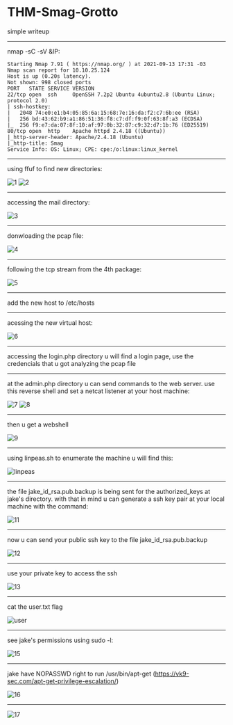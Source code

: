 # THM-Smag-Grotto

simple writeup

------------------------------------------------------

nmap -sC -sV &IP:

    Starting Nmap 7.91 ( https://nmap.org/ ) at 2021-09-13 17:31 -03
    Nmap scan report for 10.10.25.124
    Host is up (0.20s latency).
    Not shown: 998 closed ports
    PORT   STATE SERVICE VERSION
    22/tcp open  ssh     OpenSSH 7.2p2 Ubuntu 4ubuntu2.8 (Ubuntu Linux; protocol 2.0)
    | ssh-hostkey: 
    |   2048 74:e0:e1:b4:05:85:6a:15:68:7e:16:da:f2:c7:6b:ee (RSA)
    |   256 bd:43:62:b9:a1:86:51:36:f8:c7:df:f9:0f:63:8f:a3 (ECDSA)
    |_  256 f9:e7:da:07:8f:10:af:97:0b:32:87:c9:32:d7:1b:76 (ED25519)
    80/tcp open  http    Apache httpd 2.4.18 ((Ubuntu))
    |_http-server-header: Apache/2.4.18 (Ubuntu)
    |_http-title: Smag
    Service Info: OS: Linux; CPE: cpe:/o:linux:linux_kernel

------------------------------------------------------

using ffuf to find new directories:

![1](https://user-images.githubusercontent.com/67773431/133356472-bc48fef4-600a-4eeb-8d32-4f6f1ad0c4e1.png)
![2](https://user-images.githubusercontent.com/67773431/133356475-e9eaef4d-ffdd-4cbc-8ce5-6c135ceb00fa.png)

------------------------------------------------------

accessing the mail directory:

![3](https://user-images.githubusercontent.com/67773431/133356478-2c1b8a63-4755-43f2-ab9f-1c44d920519d.png)

------------------------------------------------------

donwloading the pcap file:

![4](https://user-images.githubusercontent.com/67773431/133356479-f635cbdd-dbf8-4899-b42e-63275a3fe8a3.png)

------------------------------------------------------

following the tcp stream from the 4th package:

![5](https://user-images.githubusercontent.com/67773431/133356480-050cfd0e-765c-4c5b-92e1-a8f017f53196.png)

------------------------------------------------------

add the new host to /etc/hosts

------------------------------------------------------

acessing the new virtual host:

![6](https://user-images.githubusercontent.com/67773431/133356481-13d4e734-bd4e-408e-931e-aa66ea9b00c9.png)

------------------------------------------------------

accessing the login.php directory u will find a login page, use the credencials that u got analyzing the pcap file

------------------------------------------------------

at the admin.php directory u can send commands to the web server. use this reverse shell and set a netcat listener at your 
host machine:

![7](https://user-images.githubusercontent.com/67773431/133356482-1f71bb9a-fa5c-45d7-8dea-5b435efa36a5.png)
![8](https://user-images.githubusercontent.com/67773431/133356484-7f96070e-0bd4-4510-b7d4-5612097b7d63.png)

------------------------------------------------------

then u get a webshell

![9](https://user-images.githubusercontent.com/67773431/133356485-a0f06850-5996-4514-96fc-d19a9f48fcff.png)

------------------------------------------------------

using linpeas.sh to enumerate the machine u will find this:

![linpeas](https://user-images.githubusercontent.com/67773431/171980841-b965f772-30ed-4c90-94b6-b657c3440582.png)

------------------------------------------------------

the file jake_id_rsa.pub.backup is being sent for the authorized_keys at jake's directory. with that in mind u can generate a ssh key pair at your local machine with the command:

![11](https://user-images.githubusercontent.com/67773431/133356487-850e868f-2a4b-4991-9b69-44ffcfa92565.png)

------------------------------------------------------

now u can send your public ssh key to the file jake_id_rsa.pub.backup

![12](https://user-images.githubusercontent.com/67773431/133356488-c2de5c88-0d2b-4a03-b43f-becacf9f5cd2.png)

------------------------------------------------------

use your private key to access the ssh

![13](https://user-images.githubusercontent.com/67773431/133356489-61421b99-8bfd-4e78-a8ae-082a9220bf19.png)

------------------------------------------------------

cat the user.txt flag

![user](https://user-images.githubusercontent.com/67773431/171981365-4e9a20fa-c09b-41d0-8005-c9b2f551f836.png)

------------------------------------------------------

see jake's permissions using sudo -l:

![15](https://user-images.githubusercontent.com/67773431/133356494-ac7249ea-6e6e-43bb-a8e9-ef0be5664f2b.png)

------------------------------------------------------

jake have NOPASSWD right to run /usr/bin/apt-get (https://vk9-sec.com/apt-get-privilege-escalation/)

![16](https://user-images.githubusercontent.com/67773431/133356495-d8babc19-c666-4c01-b18e-d896d687c419.png)

------------------------------------------------------

![17](https://user-images.githubusercontent.com/67773431/133356496-ffa41dbe-0823-4074-ac5b-4a95f9777686.png)



